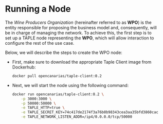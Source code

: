 # Running a Node

The *Wine Producers Organization* (hereinafter referred to as **WPO**) is the entity responsible for proposing the business model and, consequently, will be in charge of managing the network. To achieve this, the first step is to set up a TAPLE node representing the **WPO**, which will allow interaction to configure the rest of the use case.

Below, we will describe the steps to create the WPO node:

* First, make sure to download the appropriate Taple Client image from Dockerhub:

    ```bash bash title="Node: WPO"
    docker pull opencanarias/taple-client:0.2
    ```

* Next, we will start the node using the following command:

    ```bash title="Node: WPO"
    docker run opencanarias/taple-client:0.2 \
        -p 3000:3000 \
        -p 50000:50000 \
        -e TAPLE_HTTP=true \
        -e TAPLE_SECRET_KEY=74c417de2174f3a76b0b98343cea3aa35bfd3860cac8bf470092c3e751745c1a \
        -e TAPLE_NETWORK_LISTEN_ADDR=/ip4/0.0.0.0/tcp/50000
    ```